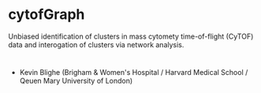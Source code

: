 # cytofGraph
Unbiased identification of clusters in mass cytomety time-of-flight (CyTOF) data and interogation of clusters via network analysis.
<h1></h1>
<ul>
  <li>Kevin Blighe (Brigham & Women's Hospital / Harvard Medical School / Qeuen Mary University of London)</li>
</ul>
